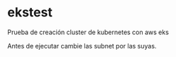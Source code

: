 # ekstest
Prueba de creación cluster de kubernetes con aws eks

Antes de ejecutar cambie las subnet por las suyas.